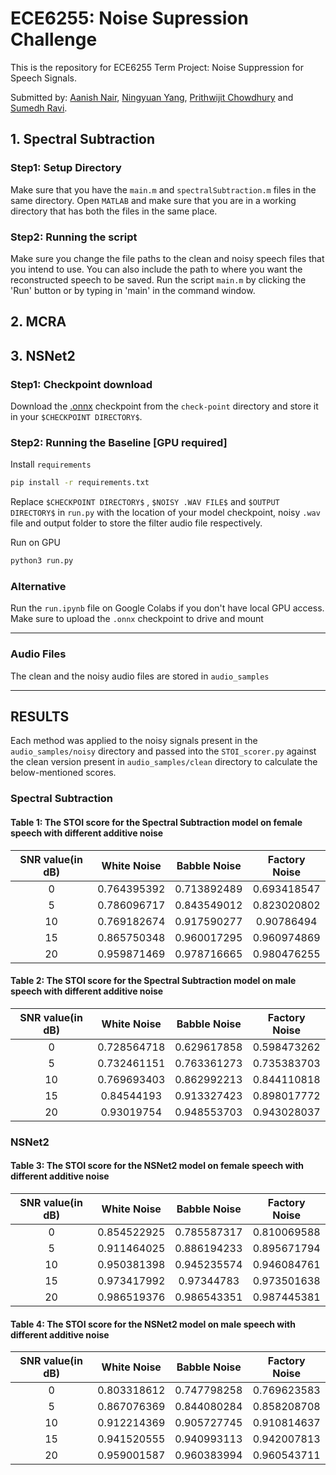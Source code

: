# ECE6255: Noise Supression Challenge

This is the repository for ECE6255 Term Project: Noise Suppression for Speech Signals.

Submitted by: [Aanish Nair](mailto:anair319@gatech.edu), [Ningyuan Yang](mailto:nyang65@gatech.edu), [Prithwijit Chowdhury](mailto:pchowdhury6@gatech.edu) and [Sumedh Ravi](mailto:sravi71@gatech.edu).

## 1. Spectral Subtraction 

### Step1: Setup Directory

Make sure that you have the ```main.m``` and ```spectralSubtraction.m``` files in the same directory. 
Open ```MATLAB``` and make sure that you are in a working directory that has both the files in the same place. 

### Step2: Running the script

Make sure you change the file paths to the clean and noisy speech files that you intend to use. 
You can also include the path to where you want the reconstructed speech to be saved. 
Run the script ```main.m``` by clicking the 'Run' button or by typing in 'main' in the command window. 

## 2. MCRA

## 3. NSNet2

### Step1: Checkpoint download

Download the [.onnx](check-point/nsnet2-20ms-baseline.onnx) checkpoint from the ```check-point``` directory and store it in your ```$CHECKPOINT DIRECTORY$```.

### Step2: Running the Baseline [GPU required]

Install ```requirements```

```sh
pip install -r requirements.txt
```
Replace ```$CHECKPOINT DIRECTORY$``` , ```$NOISY .WAV FILE$``` and ```$OUTPUT DIRECTORY$``` in ```run.py``` with the location of your model checkpoint, noisy ```.wav``` file and output folder to store the filter audio file respectively.

Run on GPU

```sh
python3 run.py
```

### Alternative 

Run the ``` run.ipynb ``` file on Google Colabs if you don't have local GPU access. Make sure to upload the ```.onnx``` checkpoint to drive and mount

___

### Audio Files

The clean and the noisy audio files are stored in ```audio_samples``` 

____
## RESULTS
Each method was applied to the noisy signals present in the ```audio_samples/noisy``` directory and passed into the ```STOI_scorer.py``` against the clean version present in ```audio_samples/clean``` directory to calculate the below-mentioned scores.
### Spectral Subtraction

#### Table 1: The STOI score for the Spectral Subtraction model on female speech with different additive noise

| **SNR value(in dB)** | **White Noise** | **Babble Noise** | **Factory Noise** |
|:-------------:|:---------------:|:----------------:|:-----------------:|
| 0             | 0.764395392     | 0.713892489      | 0.693418547       |
| 5             | 0.786096717     | 0.843549012      | 0.823020802       |
| 10            | 0.769182674     | 0.917590277      | 0.90786494        |
| 15            | 0.865750348     | 0.960017295      | 0.960974869       |
| 20            | 0.959871469     | 0.978716665      | 0.980476255       |

#### Table 2: The STOI score for the Spectral Subtraction model on male speech with different additive noise

| **SNR value(in dB)** | **White Noise** | **Babble Noise** | **Factory Noise** |
|:-------------:|:---------------:|:----------------:|:-----------------:|
| 0             | 0.728564718     | 0.629617858      | 0.598473262       |
| 5             | 0.732461151     | 0.763361273      | 0.735383703       |
| 10            | 0.769693403     | 0.862992213      | 0.844110818       |
| 15            | 0.84544193      | 0.913327423      | 0.898017772       |
| 20            | 0.93019754      | 0.948553703      | 0.943028037       |

### NSNet2

#### Table 3: The STOI score for the NSNet2 model on female speech with different additive noise

| **SNR value(in dB)** | **White Noise** | **Babble Noise** | **Factory Noise** |
|:-------------:|:---------------:|:----------------:|:-----------------:|
| 0             | 0.854522925     | 0.785587317      | 0.810069588       |
| 5             | 0.911464025     | 0.886194233      | 0.895671794       |
| 10            | 0.950381398     | 0.945235574      | 0.946084761       |
| 15            | 0.973417992     | 0.97344783       | 0.973501638       |
| 20            | 0.986519376     | 0.986543351      | 0.987445381       |

#### Table 4: The STOI score for the NSNet2 model on male speech with different additive noise

| **SNR value(in dB)** | **White Noise** | **Babble Noise** | **Factory Noise** |
|:-------------:|:---------------:|:----------------:|:-----------------:|
| 0             | 0.803318612     | 0.747798258      | 0.769623583       |
| 5             | 0.867076369     | 0.844080284      | 0.858208708       |
| 10            | 0.912214369     | 0.905727745      | 0.910814637       |
| 15            | 0.941520555     | 0.940993113      | 0.942007813       |
| 20            | 0.959001587     | 0.960383994      | 0.960543711       |


